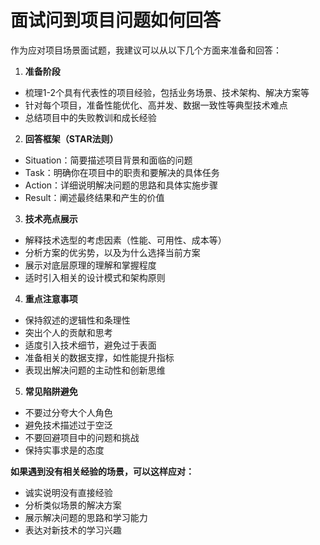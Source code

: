 # 面试问到项目问题如何回答

作为应对项目场景面试题，我建议可以从以下几个方面来准备和回答：

1. **准备阶段**

+ 梳理1-2个具有代表性的项目经验，包括业务场景、技术架构、解决方案等
+ 针对每个项目，准备性能优化、高并发、数据一致性等典型技术难点
+ 总结项目中的失败教训和成长经验

2. **回答框架（STAR法则）**

+ Situation：简要描述项目背景和面临的问题
+ Task：明确你在项目中的职责和要解决的具体任务
+ Action：详细说明解决问题的思路和具体实施步骤
+ Result：阐述最终结果和产生的价值

3. **技术亮点展示**

+ 解释技术选型的考虑因素（性能、可用性、成本等）
+ 分析方案的优劣势，以及为什么选择当前方案
+ 展示对底层原理的理解和掌握程度
+ 适时引入相关的设计模式和架构原则

4. **重点注意事项**

+ 保持叙述的逻辑性和条理性
+ 突出个人的贡献和思考
+ 适度引入技术细节，避免过于表面
+ 准备相关的数据支撑，如性能提升指标
+ 表现出解决问题的主动性和创新思维

5. **常见陷阱避免**

+ 不要过分夸大个人角色
+ 避免技术描述过于空泛
+ 不要回避项目中的问题和挑战
+ 保持实事求是的态度

**如果遇到没有相关经验的场景，可以这样应对：**

+ 诚实说明没有直接经验
+ 分析类似场景的解决方案
+ 展示解决问题的思路和学习能力
+ 表达对新技术的学习兴趣
